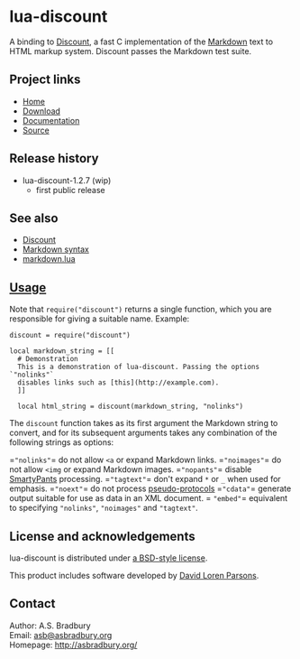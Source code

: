 # lua-discount

A binding to [Discount](http://www.pell.portland.or.us/~orc/Code/discount/), a 
fast C implementation of the 
[Markdown](http://daringfireball.net/projects/markdown) text to HTML markup 
system. Discount passes the Markdown test suite.

## Project links
* [Home](http://asbradbury.org/projects/lua-discount/)
* [Download](http://luaforge.net/projects/lua-discount/)
* [Documentation](http://asbradbury.org/projects/lua-discount/#usage)
* [Source](http://github.com/asb/lua-discount/)

## Release history
* lua-discount-1.2.7 (wip)
  * first public release

## See also
* [Discount](http://www.pell.portland.or.us/~orc/Code/discount/)
* [Markdown syntax](http://daringfireball.net/projects/markdown/syntax)
* [markdown.lua](http://www.frykholm.se/files/markdown.lua)

## [Usage](id:usage)
Note that `require("discount")` returns a single function, which you are 
responsible for giving a suitable name. Example:

    discount = require("discount")

    local markdown_string = [[
      # Demonstration
      This is a demonstration of lua-discount. Passing the options `"nolinks"` 
      disables links such as [this](http://example.com).
      ]]
      
      local html_string = discount(markdown_string, "nolinks")

The `discount` function takes as its first argument the Markdown string to 
convert, and for its subsequent arguments takes any combination of the 
following strings as options:

=`"nolinks"`=
    do not allow `<a` or expand Markdown links.
=`"noimages"`=
    do not allow `<img` or expand Markdown images.
=`"nopants"`=
    disable [SmartyPants](http://daringfireball.net/projects/smartypants/) 
    processing.
=`"tagtext"`=
    don't expand `*` or `_` when used for emphasis.
=`"noext"`=
    do not process 
    [pseudo-protocols](http://www.pell.portland.or.us/~orc/Code/discount/#pseudo)
=`"cdata"`=
    generate output suitable for use as data in an XML document.
= `"embed"`=
    equivalent to specifying `"nolinks"`, `"noimages"` and `"tagtext"`.

## License and acknowledgements
lua-discount is distributed under [a BSD-style 
license](http://github.com/asb/lua-discount/tree/master/LICENSE).

This product includes software developed by [David Loren 
Parsons](http://www.pell.portland.or.us/~orc).

## Contact
Author: A.S. Bradbury  
Email: <asb@asbradbury.org>  
Homepage: <http://asbradbury.org/>
